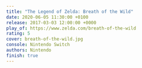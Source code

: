 ```yaml
---
title: "The Legend of Zelda: Breath of the Wild"
date: 2020-06-05 11:30:00 +0100
release: 2017-03-03 12:00:00 +0000
play_of: https://www.zelda.com/breath-of-the-wild
rating: 5
cover: breath-of-the-wild.jpg
console: Nintendo Switch
authors: Nintendo
finish: true
---
```


